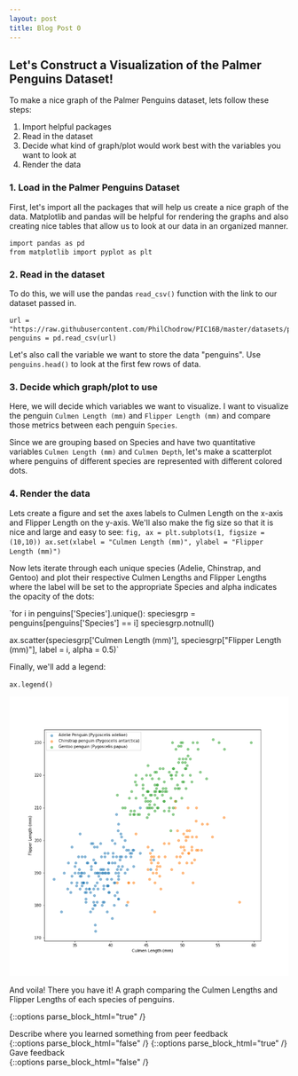 ```yaml
---
layout: post
title: Blog Post 0
---
```


## Let's Construct a Visualization of the Palmer Penguins Dataset!

To make a nice graph of the Palmer Penguins dataset, lets follow these steps:
1. Import helpful packages
2. Read in the dataset
3. Decide what kind of graph/plot would work best with the variables you want to look at
4. Render the data

### 1. Load in the Palmer Penguins Dataset

First, let's import all the packages that will help us create a nice graph of the data.
Matplotlib and pandas will be helpful for rendering the graphs and also creating nice tables that allow us to look at our data in an organized manner.

```
import pandas as pd
from matplotlib import pyplot as plt
```
### 2. Read in the dataset

To do this, we will use the pandas `read_csv()` function with the link to our dataset passed in.

```
url = "https://raw.githubusercontent.com/PhilChodrow/PIC16B/master/datasets/palmer_penguins.csv"
penguins = pd.read_csv(url)
```

Let's also call the variable we want to store the data "penguins". Use `penguins.head()` to look at the first few rows of data.

### 3. Decide which graph/plot to use

Here, we will decide which variables we want to visualize. I want to visualize the penguin `Culmen Length (mm)` and `Flipper Length (mm)` and compare those metrics between each penguin `Species`.  

Since we are grouping based on Species and have two quantitative variables `Culmen Length (mm)` and `Culmen Depth`, let's make a scatterplot where penguins of different species are represented with different colored dots.

### 4. Render the data

Lets create a figure and set the axes labels to Culmen Length on the x-axis and Flipper Length on the y-axis. We'll also make the fig size so that it is nice and large and easy to see:
`fig, ax = plt.subplots(1, figsize = (10,10))
ax.set(xlabel = "Culmen Length (mm)", ylabel = "Flipper Length (mm)")`

Now lets iterate through each unique species (Adelie, Chinstrap, and Gentoo) and plot their respective Culmen Lengths and Flipper Lengths where the label will be set to the appropriate Species and alpha indicates the opacity of the dots:

`for i in penguins['Species'].unique():
  speciesgrp = penguins[penguins['Species'] == i]
  speciesgrp.notnull()

  ax.scatter(speciesgrp['Culmen Length (mm)'], speciesgrp["Flipper Length (mm)"],
               label = i, alpha = 0.5)`

Finally, we'll add a legend:

`ax.legend()`

![island-penguins.png](/images/island-penguins.png)

And voila! There you have it! A graph comparing the Culmen Lengths and Flipper Lengths of each species of penguins.


{::options parse_block_html="true" /}
<div class="got-help">
Describe where you learned something from peer feedback
</div>
{::options parse_block_html="false" /}
{::options parse_block_html="true" /}
<div class="gave-help">
Gave feedback
</div>
{::options parse_block_html="false" /}
